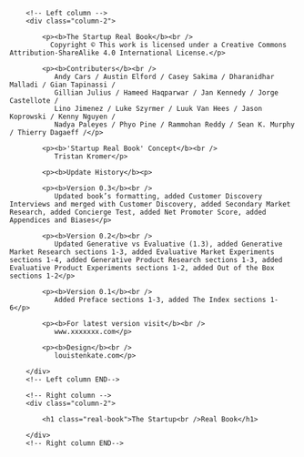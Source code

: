<section>

   <div class="columns">

   	    <!-- Left column -->
		<div class="column-2">
            
            <p><b>The Startup Real Book</b><br />
              Copyright © This work is licensed under a Creative Commons Attribution-ShareAlike 4.0 International License.</p> 

            <p><b>Contributers</b><br />
               Andy Cars / Austin Elford / Casey Sakima / Dharanidhar Malladi / Gian Tapinassi /
               Gillian Julius / Hameed Haqparwar / Jan Kennedy / Jorge Castellote /
               Lino Jimenez / Luke Szyrmer / Luuk Van Hees / Jason Koprowski / Kenny Nguyen /
               Nadya Paleyes / Phyo Pine / Rammohan Reddy / Sean K. Murphy / Thierry Dagaeff /</p>

            <p><b>'Startup Real Book' Concept</b><br />
			   Tristan Kromer</p>

			<p><b>Update History</b><p>

            <p><b>Version 0.3</b><br />
               Updated book’s formatting, added Customer Discovery Interviews and merged with Customer Discovery, added Secondary Market Research, added Concierge Test, added Net Promoter Score, added Appendices and Biases</p>

            <p><b>Version 0.2</b><br />
               Updated Generative vs Evaluative (1.3), added Generative Market Research sections 1-3, added Evaluative Market Experiments sections 1-4, added Generative Product Research sections 1-3, added Evaluative Product Experiments sections 1-2, added Out of the Box sections 1-2</p>

            <p><b>Version 0.1</b><br />
               Added Preface sections 1-3, added The Index sections 1-6</p>

            <p><b>For latest version visit</b><br />
               www.xxxxxxx.com</p>

            <p><b>Design</b><br />
               louistenkate.com</p>

		</div>
		<!-- Left column END-->

		<!-- Right column -->
		<div class="column-2">

            <h1 class="real-book">The Startup<br />Real Book</h1>
            
		</div>
		<!-- Right column END-->

   </div>
 
</section>




